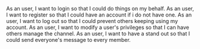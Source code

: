 As an user, I want to login so that I could do things on my behalf.
As an user, I want to register so that I could have an account if i do not have one.
As an user, I want to log out so that I could prevent others keeping using my account.
As an user, I want to modify a user's privileges so that I can have others manage the channel.
As an user, I want to have a stand out so that I could send everyone's message to every member.